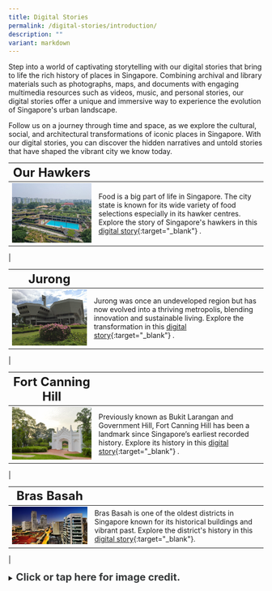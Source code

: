 ```yaml
---
title: Digital Stories
permalink: /digital-stories/introduction/
description: ""
variant: markdown
---
```

Step into a world of captivating storytelling with our digital stories that bring to life the rich history of places in Singapore. Combining archival and library materials such as photographs, maps, and documents with engaging multimedia resources such as videos, music, and personal stories, our digital stories offer a unique and immersive way to experience the evolution of Singapore's urban landscape.

Follow us on a journey through time and space, as we explore the cultural, social, and architectural transformations of iconic places in Singapore. With our digital stories, you can discover the hidden narratives and untold stories that have shaped the vibrant city we know today.

| **<font size="5">Our Hawkers</font>** |  | 
| -------- | -------- | 
| [<img src="/images/Hawkersdigital/post_independence_12.jpg" alt="singapore-revisualised-virtual-showcase" style="width:500px;">](/digital-stories/our-hawkers-through-time/introduction/)   | Food is a big part of life in Singapore. The city state is known for its wide variety of food selections especially in its hawker centres. Explore the story of Singapore's hawkers in this [digital story](/digital-stories/our-hawkers-through-time/introduction/){:target="_blank"} .
|

| **<font size="5">Jurong</font>** |  | 
| -------- | -------- | 
| [<img src="/images/Jurongdigital/jtc_building_1.jpg" alt="singapore-revisualised-virtual-showcase" style="width:500px;">](/digital-stories/jurong/intro/)   | Jurong was once an undeveloped region but has now evolved into a thriving metropolis, blending innovation and sustainable living. Explore the transformation in this [digital story](/digital-stories/jurong/intro/){:target="_blank"} .
|

| **<font size="5">Fort Canning Hill</font>** |  | 
| -------- | -------- | 
| [<img src="/images/fc-cemetery-4.jpg" alt="singapore-revisualised-virtual-showcase" style="width:500px;">](/digital-stories/fort-canning-hill/intro/)   | Previously known as Bukit Larangan and Government Hill, Fort Canning Hill has been a landmark since Singapore’s earliest recorded history. Explore its history in this [digital story](/digital-stories/fort-canning-hill/intro/){:target="_blank"} .
|

| **<font size="5">Bras Basah</font>** |  | 
| -------- | -------- | 
| [<img src="/images/landing-virtual-showcase-1.jpg" alt="singapore-revisualised-virtual-showcase" style="width:500px;">](/digital-stories/bras-basah/bb-intro/)   | Bras Basah is one of the oldest districts in Singapore known for its historical buildings and vibrant past. Explore the district's history in this [digital story](/digital-stories/bras-basah/bb-intro/){:target="_blank"}.
|

<details>
<summary><span style="font-weight: 700; font-size: 20px; font-style: normal; color:#353839">Click or tap here for image credit.</span></summary>
<br>	
<span style="font-weight: 400; font-size: 20px; font-style: normal; color:#778899">1. Jurong Town Corporation Building photo by Smuconlaw via Wikicommons [CC BY-SA 4.0]
<br>2. Fort Canning Hill photo by Photo by Francisco Anzola via Flickr
<br>3. Bras Basah photo Erwin Soo [CC BY-SA 2.0]
</span>
	
</details>